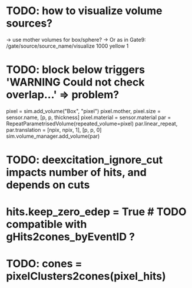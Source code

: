 
# TODO: how to visualize volume sources?
-> use mother volumes for box/sphere?
-> Or as in Gate9: /gate/source/source_name/visualize 1000 yellow 1

# TODO: block below triggers 'WARNING Could not check overlap...' => problem?
pixel = sim.add_volume("Box", "pixel")
pixel.mother, pixel.size = sensor.name, [p, p, thickness]
pixel.material = sensor.material
par = RepeatParametrisedVolume(repeated_volume=pixel)
par.linear_repeat, par.translation = [npix, npix, 1], [p, p, 0]
sim.volume_manager.add_volume(par)

# TODO: deexcitation_ignore_cut impacts number of hits, and depends on cuts

# hits.keep_zero_edep = True # TODO compatible with gHits2cones_byEventID ?

# TODO: cones = pixelClusters2cones(pixel_hits)
